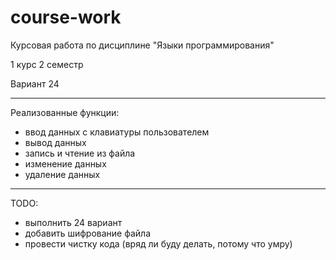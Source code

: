 # course-work
Курсовая работа по дисциплине "Языки программирования"

1 курс 2 семестр

Вариант 24

---
Реализованные функции:
- ввод данных с клавиатуры пользователем
- вывод данных
- запись и чтение из файла
- изменение данных
- удаление данных
---
TODO:
- выполнить 24 вариант
- добавить шифрование файла
- провести чистку кода (вряд ли буду делать, потому что умру)